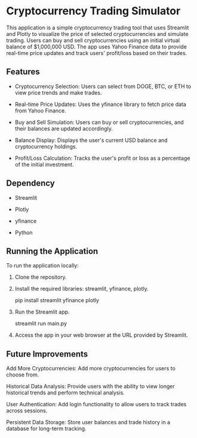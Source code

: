 # Cryptocurrency Trading Simulator

This application is a simple cryptocurrency trading tool that uses Streamlit and Plotly to visualize the price of selected cryptocurrencies and simulate trading. Users can buy and sell cryptocurrencies using an initial virtual balance of $1,000,000 USD. The app uses Yahoo Finance data to provide real-time price updates and track users' profit/loss based on their trades.

## Features

- Cryptocurrency Selection: Users can select from DOGE, BTC, or ETH to view price trends and make trades.

- Real-time Price Updates: Uses the yfinance library to fetch price data from Yahoo Finance.

- Buy and Sell Simulation: Users can buy or sell cryptocurrencies, and their balances are updated accordingly.

- Balance Display: Displays the user's current USD balance and cryptocurrency holdings.

- Profit/Loss Calculation: Tracks the user's profit or loss as a percentage of the initial investment.

## Dependency

- Streamlit

- Plotly

- yfinance

- Python

## Running the Application

To run the application locally:

1. Clone the repository.

2. Install the required libraries: streamlit, yfinance, plotly.


    pip install streamlit yfinance plotly


3. Run the Streamlit app.


    streamlit run main.py
    

4. Access the app in your web browser at the URL provided by Streamlit.

## Future Improvements

Add More Cryptocurrencies: Add more cryptocurrencies for users to choose from.

Historical Data Analysis: Provide users with the ability to view longer historical trends and perform technical analysis.

User Authentication: Add login functionality to allow users to track trades across sessions.

Persistent Data Storage: Store user balances and trade history in a database for long-term tracking.


